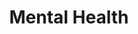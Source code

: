 ---
title: "Mental Health"
description: "This is a example category"
slug: "test"
image: "pexels-anna-shvets-4557876 (1).jpg"
style:
    background: "#2a9d8f"
    color: "#fff"
---